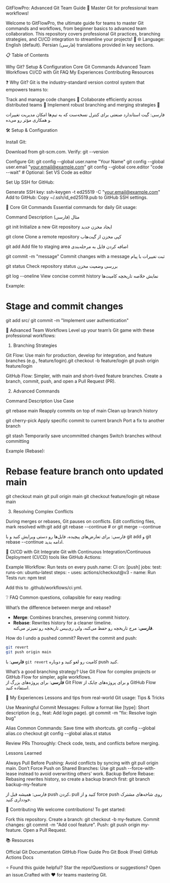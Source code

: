 GitFlowPro: Advanced Git Team Guide 🚀
Master Git for professional team workflows!

Welcome to GitFlowPro, the ultimate guide for teams to master Git commands and workflows, from beginner basics to advanced team collaboration. This repository covers professional Git practices, branching strategies, and CI/CD integration to streamline your projects! 🎉
🌐 Language: English (default). Persian (فارسی) translations provided in key sections.

📋 Table of Contents

Why Git?
Setup & Configuration
Core Git Commands
Advanced Team Workflows
CI/CD with Git
FAQ
My Experiences
Contributing
Resources


❓ Why Git?
Git is the industry-standard version control system that empowers teams to:

Track and manage code changes 📜
Collaborate efficiently across distributed teams 🤝
Implement robust branching and merging strategies 🌳


فارسی: گیت استاندارد صنعتی برای کنترل نسخه‌ست که به تیم‌ها امکان مدیریت تغییرات و همکاری مؤثر رو می‌ده.


🛠 Setup & Configuration

Install Git:

Download from git-scm.com.
Verify: git --version


Configure Git:
git config --global user.name "Your Name"
git config --global user.email "your.email@example.com"
git config --global core.editor "code --wait" # Optional: Set VS Code as editor


Set Up SSH for GitHub:

Generate SSH key: ssh-keygen -t ed25519 -C "your.email@example.com"
Add to GitHub: Copy ~/.ssh/id_ed25519.pub to GitHub SSH settings.




🚀 Core Git Commands
Essential commands for daily Git usage:



Command
Description
مثال (فارسی)



git init
Initialize a new Git repository
ایجاد مخزن جدید


git clone <url>
Clone a remote repository
کپی مخزن از گیت‌هاب


git add <file>
Add file to staging area
اضافه کردن فایل به مرحله‌بندی


git commit -m "message"
Commit changes with a message
ثبت تغییرات با پیام


git status
Check repository status
بررسی وضعیت مخزن


git log --oneline
View concise commit history
نمایش خلاصه تاریخچه کامیت‌ها


Example:
# Stage and commit changes
git add src/
git commit -m "Implement user authentication"


🤝 Advanced Team Workflows
Level up your team’s Git game with these professional workflows:
1. Branching Strategies

Git Flow: Use main for production, develop for integration, and feature branches (e.g., feature/login).git checkout -b feature/login
git push origin feature/login


GitHub Flow: Simpler, with main and short-lived feature branches.
Create a branch, commit, push, and open a Pull Request (PR).



2. Advanced Commands



Command
Description
Use Case



git rebase main
Reapply commits on top of main
Clean up branch history


git cherry-pick <commit>
Apply specific commit to current branch
Port a fix to another branch


git stash
Temporarily save uncommitted changes
Switch branches without committing


Example (Rebase):
# Rebase feature branch onto updated main
git checkout main
git pull origin main
git checkout feature/login
git rebase main

3. Resolving Complex Conflicts

During merges or rebases, Git pauses on conflicts.
Edit conflicting files, mark resolved with:git add <file>
git rebase --continue # or git merge --continue




فارسی: برای تعارض‌های پیچیده، فایل‌ها رو دستی ویرایش کنید و با git add و git rebase --continue ادامه بدید.


🔄 CI/CD with Git
Integrate Git with Continuous Integration/Continuous Deployment (CI/CD) tools like GitHub Actions:

Example Workflow: Run tests on every push.name: CI
on: [push]
jobs:
  test:
    runs-on: ubuntu-latest
    steps:
      - uses: actions/checkout@v3
      - name: Run Tests
        run: npm test


Add this to .github/workflows/ci.yml.


❔ FAQ
Common questions, collapsible for easy reading:

What’s the difference between merge and rebase?
- **Merge**: Combines branches, preserving commit history.  
- **Rebase**: Rewrites history for a cleaner timeline.  
**فارسی**: مرج تاریخچه رو حفظ می‌کنه، ولی ری‌بیس تاریخچه رو تمیزتر می‌کنه.



How do I undo a pushed commit?
Revert the commit and push:  
```bash
git revert 
git push origin main
```
**فارسی**: با `git revert` کامیت رو لغو کنید و دوباره push کنید.



What’s a good branching strategy?
Use Git Flow for complex projects or GitHub Flow for simpler, agile workflows.  
**فارسی**: برای پروژه‌های بزرگ از Git Flow و برای پروژه‌های چابک از GitHub Flow استفاده کنید.



🧠 My Experiences
Lessons and tips from real-world Git usage:
Tips & Tricks

Use Meaningful Commit Messages: Follow a format like [type]: Short description (e.g., feat: Add login page).  git commit -m "fix: Resolve login bug"


Alias Common Commands: Save time with shortcuts.  git config --global alias.co checkout
git config --global alias.st status


Review PRs Thoroughly: Check code, tests, and conflicts before merging.

Lessons Learned

Always Pull Before Pushing: Avoid conflicts by syncing with git pull origin main.
Don’t Force Push on Shared Branches: Use git push --force-with-lease instead to avoid overwriting others’ work.
Backup Before Rebase: Rebasing rewrites history, so create a backup branch first:  git branch backup-my-feature




فارسی: همیشه قبل از push کردن، pull کنید و از force push روی شاخه‌های مشترک خودداری کنید.


🙌 Contributing
We welcome contributions! To get started:

Fork this repository.
Create a branch: git checkout -b my-feature.
Commit changes: git commit -m "Add cool feature".
Push: git push origin my-feature.
Open a Pull Request.


📚 Resources

Official Git Documentation
GitHub Flow Guide
Pro Git Book (Free)
GitHub Actions Docs


⭐ Found this guide helpful? Star the repo!Questions or suggestions? Open an issue.Crafted with ❤️ for teams mastering Git.
